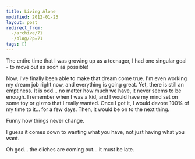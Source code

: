 ```yaml
---
title: Living Alone
modified: 2012-01-23
layout: post
redirect_from:
  -/archive/71
  -/blog/?p=71
tags: []
---
```



The entire time that I was growing up as a teenager, I had one singular goal - to move out as soon as possible!

Now, I've finally been able to make that dream come true. I'm even working my dream job right now, and everything is going great. Yet, there is still an emptiness. It is odd... no matter how much we have, it never seems to be enough. I remember when I was a kid, and I would have my mind set on some toy or gizmo that I really wanted. Once I got it, I would devote 100% of my time to it... for a few days. Then, it would be on to the next thing.

Funny how things never change.

I guess it comes down to wanting what you have, not just having what you want.

Oh god... the cliches are coming out... it must be late.
